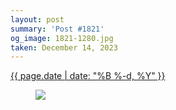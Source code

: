 ```yaml
---
layout: post
summary: 'Post #1821'
og_image: 1821-1280.jpg
taken: December 14, 2023
---
```


<div class="post">
 <time>
  <a href="/1821">
   {{ page.date | date: "%B %-d, %Y" }}
  </a>
 </time>
 <a href="/1821">
  <figure data-taken="12/14/2023">
   <img sizes="(min-width: 700px) 50vw, calc(100vw - 2rem)" src="{{ site.assets_url }}/1821-640.jpg" srcset="{{ site.assets_url }}/1821-320.jpg 320w, {{ site.assets_url }}/1821-640.jpg 640w, {{ site.assets_url }}/1821-960.jpg 960w, {{ site.assets_url }}/1821-1280.jpg 1280w"/>
  </figure>
 </a>
</div>
